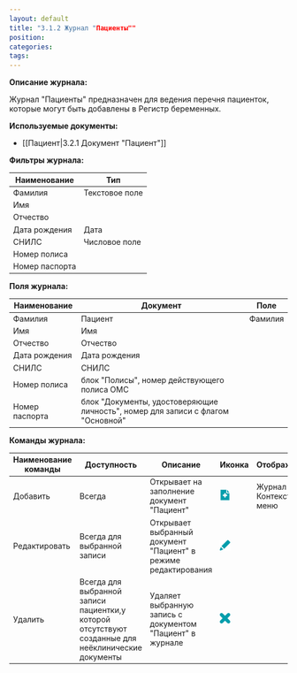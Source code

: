 ```yaml
---
layout: default
title: "3.1.2 Журнал "Пациенты""
position: 
categories: 
tags: 
---
```


**Описание журнала:**

Журнал "Пациенты" предназначен для ведения перечня пациенток, которые могут быть добавлены в Регистр беременных.

**Используемые документы:**

* [[Пациент|3.2.1 Документ "Пациент"]]

**Фильтры журнала:**

|Наименование|Тип|
|------------|---|
|Фамилия|Текстовое поле|
|Имя|
|Отчество|
|Дата рождения|Дата|
|СНИЛС|Числовое поле|
|Номер полиса|
|Номер паспорта|

**Поля журнала:**

|Наименование|Документ|Поле|
|------------|--------|----|
|Фамилия|Пациент|Фамилия|
|Имя|Имя|
|Отчество|Отчество|
|Дата рождения|Дата рождения|
|СНИЛС|СНИЛС|
|Номер полиса|блок "Полисы", номер действующего полиса ОМС|
|Номер паспорта|блок "Документы, удостоверяющие личность", номер для записи с флагом "Основной"|

**Команды журнала:**

|Наименование команды|Доступность|Описание|Иконка|Отображение|
|--------------------|-----------|--------|------|-----------|
|Добавить|Всегда|Открывает на заполнение документ "Пациент"|![](Dobavit_.png)|Журнал / Контекстное меню|
|Редактировать|Всегда для выбранной записи|Открывает выбранный документ "Пациент" в режиме редактирования|![](Redaktirovat_.png)|
|Удалить|Всегда для выбранной записи пациентки,у которой отсутствуют созданные для неёклинические документы|Удаляет выбранную запись с документом "Пациент" в журнале|![](Udalit_.png)|

